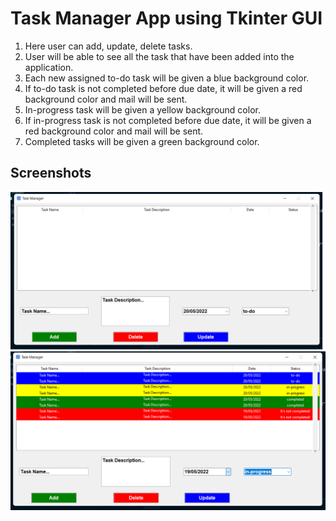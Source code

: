 # Task Manager App using Tkinter GUI

1. Here user can add, update, delete tasks.
2. User will be able to see all the task that have been added into the application.
3. Each new assigned to-do task will be given a blue background color.
4. If to-do task is not completed before due date, it will be given a red background color and mail will be sent.
5. In-progress task will be given a yellow background color.
6. If in-progress task is not completed before due date, it will be given a red background color and mail will be sent.
7. Completed tasks will be given a green background color.

## Screenshots

![App Screenshot](images/empty_task.png)
![App Screenshot](images/tasks.png)